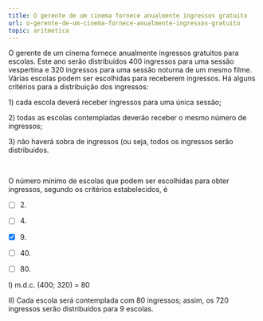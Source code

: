 ```yaml
---
title: O gerente de um cinema fornece anualmente ingressos gratuito
url: o-gerente-de-um-cinema-fornece-anualmente-ingressos-gratuito
topic: aritmetica
---
```



O gerente de um cinema fornece anualmente ingressos gratuitos para escolas. Este ano serão distribuídos 400 ingressos para uma sessão vespertina e 320 ingressos para uma sessão noturna de um mesmo filme. Várias escolas podem ser escolhidas para receberem ingressos. Há alguns critérios para a distribuição dos ingressos:

1\) cada escola deverá receber ingressos para uma única sessão;

2\) todas as escolas contempladas deverão receber o mesmo número de ingressos;

3\) não haverá sobra de ingressos (ou seja, todos os ingressos serão distribuídos.

 

O número mínimo de escolas que podem ser escolhidas para obter ingressos, segundo os critérios estabelecidos, é



- [ ] 2\.
- [ ] 4\.
- [x] 9\.
- [ ] 40\.
- [ ] 80\.


I) m.d.c. (400; 320) = 80

II) Cada escola será contemplada com 80 ingressos; assim, os 720 ingressos serão distribuídos para 9 escolas.
